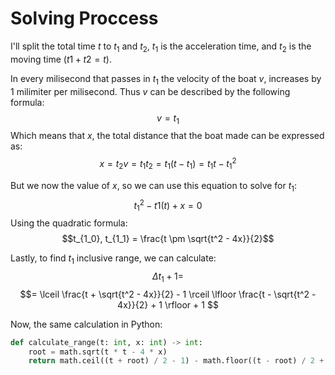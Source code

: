 # Solving Proccess

I'll split the total time $t$ to $t_1$ and $t_2$, $t_1$ is the acceleration time, and $t_2$ is the moving time ($t1 + t2 = t$).

In every milisecond that passes in $t_1$ the velocity of the boat $v$, increases by $1$ milimiter per milisecond. Thus $v$ can be described by the following formula:
$$v = t_1$$
Which means that $x$, the total distance that the boat made can be expressed as:
$$x = t_2v = t_1t_2 = t_1(t - t_1) = t_1t - t_1 ^ 2$$

But we now the value of $x$, so we can use this equation to solve for $t_1$:
$$t_1 ^ 2 - t1(t) + x = 0$$
Using the quadratic formula:
$$t_{1_0}, t_{1_1} = \frac{t \pm \sqrt{t^2 - 4x}}{2}$$

Lastly, to find $t_1$ inclusive range, we can calculate:
$$\Delta t_1 + 1 =$$
$$= \lceil \frac{t + \sqrt{t^2 - 4x}}{2} - 1 \rceil
    \lfloor \frac{t - \sqrt{t^2 - 4x}}{2} + 1 \rfloor + 1
$$

Now, the same calculation in Python:
```Python
def calculate_range(t: int, x: int) -> int:
    root = math.sqrt(t * t - 4 * x)
    return math.ceil((t + root) / 2 - 1) - math.floor((t - root) / 2 + 1) + 1
```
